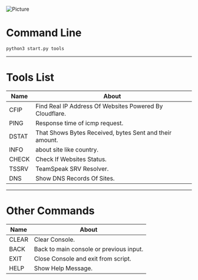 ![Picture](https://cdn.discordapp.com/attachments/909717830461698078/950204281468899368/unknown.png)

# Command Line
```shell script
python3 start.py tools
```
---
# Tools List

| Name  | About                                                   |
|-------|---------------------------------------------------------|
| CFIP  | Find Real IP Address Of Websites Powered By Cloudflare. |
| PING  | Response time of icmp request.                          |
| DSTAT | That Shows Bytes Received, bytes Sent and their amount. |
| INFO  | about site like country.                                |
| CHECK | Check If Websites Status.                               |
| TSSRV | TeamSpeak SRV Resolver.                                 |
| DNS   | Show DNS Records Of Sites.                              |

---

# Other Commands

| Name  | About                                                   |
|-------|---------------------------------------------------------|
| CLEAR | Clear Console.                                          |
| BACK  | Back to main console or previous input.                 |
| EXIT  | Close Console and exit from script.                     |
| HELP  | Show Help Message.                                      |

